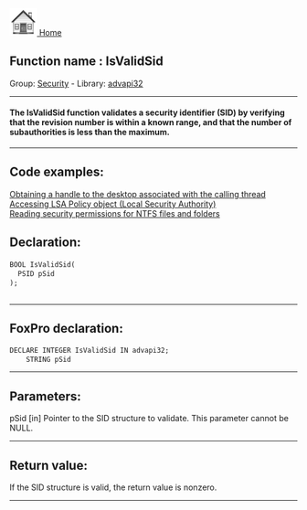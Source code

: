 [<img src="../../images/home.png"> Home ](https://github.com/VFPX/Win32API)  

## Function name : IsValidSid
Group: [Security](../../functions_group.md#Security)  -  Library: [advapi32](../../libraries.md#advapi32)  
***  


#### The IsValidSid function validates a security identifier (SID) by verifying that the revision number is within a known range, and that the number of subauthorities is less than the maximum.
***  


## Code examples:
[Obtaining a handle to the desktop associated with the calling thread](../../samples/sample_239.md)  
[Accessing LSA Policy object (Local Security Authority)](../../samples/sample_427.md)  
[Reading security permissions for NTFS files and folders](../../samples/sample_516.md)  

## Declaration:
```foxpro  
BOOL IsValidSid(
  PSID pSid
);
  
```  
***  


## FoxPro declaration:
```foxpro  
DECLARE INTEGER IsValidSid IN advapi32;
	STRING pSid  
```  
***  


## Parameters:
pSid 
[in] Pointer to the SID structure to validate. This parameter cannot be NULL.   
***  


## Return value:
If the SID structure is valid, the return value is nonzero.  
***  

